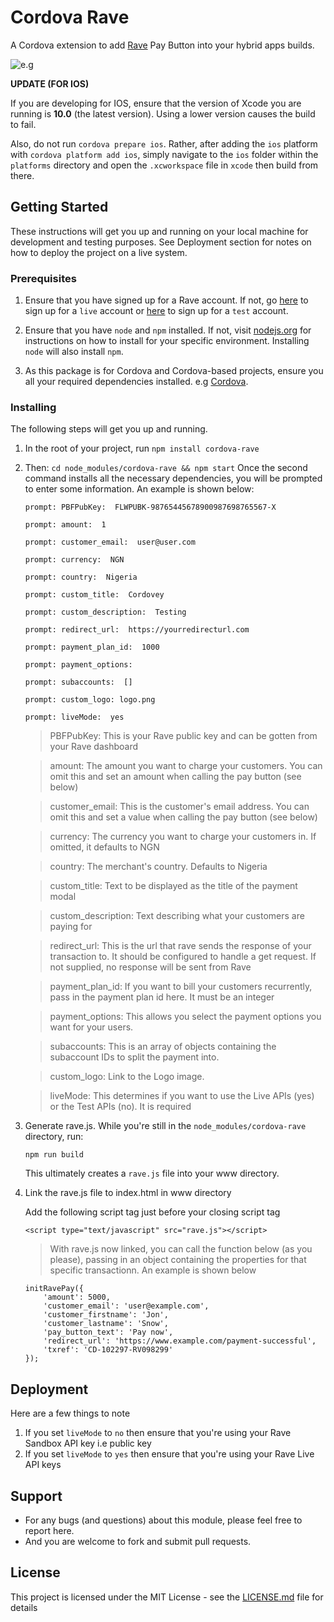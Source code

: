 # Cordova Rave

 A Cordova extension to add [Rave](https://www.flutterwave.com) Pay Button into your hybrid apps builds.

 ![e.g](https://cloud.githubusercontent.com/assets/5229321/21958475/be1763c2-daaf-11e6-8df0-75f2e4f0168e.gif)


**UPDATE (FOR IOS)**

If you are developing for IOS, ensure that the version of Xcode you are running is **10.0** (the latest version). Using a lower version causes the build to fail.

Also, do not run ```cordova prepare ios```. 
Rather, after adding the ```ios``` platform with ```cordova platform add ios```, simply navigate to the ```ios``` folder within the ```platforms``` directory and open the ```.xcworkspace``` file in ```xcode``` then build from there.

## Getting Started

These instructions will get you up and running on your local machine for development and testing purposes. See Deployment section for notes on how to deploy the project on a live system.

### Prerequisites
1. Ensure that you have signed up for a Rave account. If not, go [here](https://rave.flutterwave.com) to sign up for a `live` account or [here](https://ravesandbox.flutterwave.com) to sign up for a `test` account.

2. Ensure that you have `node` and `npm` installed. If not, visit [nodejs.org](https://nodejs.org) for instructions on how to install for your specific environment. Installing `node` will also install `npm`.

3. As this package is for Cordova and Cordova-based projects, ensure you all your required dependencies installed. e.g [Cordova](https://cordova.apache.org/#getstarted).

### Installing

The following steps will get you up and running.

1. In the root of your project, run `npm install cordova-rave`

2. Then: `cd node_modules/cordova-rave && npm start`
Once the second command installs all the necessary dependencies, you will be prompted to enter some information. An example is shown below:

    ```
    prompt: PBFPubKey:  FLWPUBK-98765445678900987698765567-X

    prompt: amount:  1

    prompt: customer_email:  user@user.com

    prompt: currency:  NGN

    prompt: country:  Nigeria

    prompt: custom_title:  Cordovey

    prompt: custom_description:  Testing

    prompt: redirect_url:  https://yourredirecturl.com

    prompt: payment_plan_id:  1000

    prompt: payment_options:

    prompt: subaccounts:  []

    prompt: custom_logo: logo.png

    prompt: liveMode:  yes
    ```

    > PBFPubKey: This is your Rave public key and can be gotten from your Rave dashboard

    > amount: The amount you want to charge your customers. You can omit this and set an amount when calling the pay button (see below)

    > customer_email: This is the customer's email address. You can omit this and set a value when calling the pay button (see below)

    > currency: The currency you want to charge your customers in. If omitted, it defaults to NGN

    > country: The merchant's country. Defaults to Nigeria

    > custom_title: Text to be displayed as the title of the payment modal

    > custom_description: Text describing what your customers are paying for

    > redirect_url: This is the url that rave sends the response of your transaction to. It should be configured to handle a get request. If not supplied, no response will be sent from Rave

    > payment_plan_id: If you want to bill your customers recurrently, pass in the payment plan id here. It must be an integer

    > payment_options: This allows you select the payment options you want for your users.

    > subaccounts: This is an array of objects containing the subaccount IDs to split the payment into.

    > custom_logo: Link to the Logo image.

    > liveMode: This determines if you want to use the Live APIs (yes) or the Test APIs (no). It is required

3. Generate rave.js. While you're still in the `node_modules/cordova-rave` directory, run:
    ```
    npm run build
    ```
    This ultimately creates a `rave.js` file into your www directory.

4. Link the rave.js file to index.html in www directory

    Add the following script tag just before your closing script tag
    ```
    <script type="text/javascript" src="rave.js"></script>
    ```
    > With rave.js now linked, you can call the function below (as you please), passing in an object containing the properties for that specific transactionn. An example is shown below
    ```
    initRavePay({
        'amount': 5000,
        'customer_email': 'user@example.com',
        'customer_firstname': 'Jon',
        'customer_lastname': 'Snow',
        'pay_button_text': 'Pay now',
        'redirect_url': 'https://www.example.com/payment-successful',
        'txref': 'CD-102297-RV098299'
    });
    ```

## Deployment
Here are a few things to note
1. If you set `liveMode` to `no` then ensure that you're using your Rave Sandbox API key i.e public key
2. If you set `liveMode` to `yes` then ensure that you're using your Rave Live API keys

## Support

* For any bugs (and questions) about this module, please feel free to report here.
* And you are welcome to fork and submit pull requests.

## License

This project is licensed under the MIT License - see the [LICENSE.md](LICENSE.md) file for details


